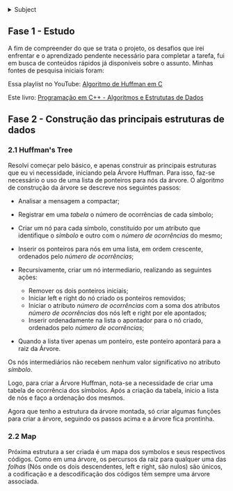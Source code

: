 <details>
	<summary>Subject</summary>

# Labs 4º Edição

## Desafio

O desafio consiste no desenvolvimento de uma aplicação de análise e compressão de dados. Essa aplicação utilizará o algoritmo de compressão Huffman e poderá receber múltiplos dados onde, uma vez que comprimido deve ser descomprimido e coletar informações pertinentes para a análise do processo e dado.

Para isso, você criará dois programas: `encoder` e `decoder`. O encoder receberá o dado a ser comprimido e exibirá suas informações vindas do decoder. Já, o decoder descomprimirá o dado e irá enviá-lo ao encoder com suas informações, onde será exibido. Os programas devem se comunicar utilizando *shared memory operations*.

A linguagem C será utilizada para o desenvolvimento e não há bibliotecas externas permitidas.

## É necessário

- Que existam dois programas `encoder` e `decoder` que se comuniquem via memória compartilhada.
- Que o `encoder` possa receber, no mínimo, múltiplos textos como dado e comprimi-lo. Caso mais de um texto seja enviado, devem ser comprimidos juntos, resultando em apenas um único dado.
- Que o algoritmo de Huffman seja implementando em sua totalidade e que o processo de compressão e descompressão ocorram utilizando-o.
-  Que o `decoder` possa descomprimir e enviar as seguintes informações ao `encoder`: dado descomprimido, quantidade de bits ou bytes totais, quantidade de bits ou bytes comprimidos e o tempo da operação de descompressão.
- O `encoder` exibir as informações recebidas pelo `decoder`.

### O que será avaliado

- Código bem escrito e limpo.
- A documentação do seu código.
- Ferramentas que foram utilizadas e por quê.
- Sua criatividade e capacidade de lidar com problemas diferentes.
- Alinhamento do seu projeto com a proposta.

### O mínimo necessário

- README.md com a documentação contendo informações do projeto.

### Bônus

Os itens a seguir não são obrigatórios, mas são funcionalidades que darão mais valor ao seu desafio.

- Compressão de múltiplos arquivos binários.
- Criptografia do dado comprimido, utilizando senha fornecida pelo usuário.
- Verificação de integridade do arquivo comprimido.
- Opção para escolher mais outro algoritmo de compressão a ser utilizado.
- Tempo de descompressão (`decoder`) abaixo da média dos candidatos.
- Cuidados especiais com otimização e padrões de código.
- Uso de ferramentas externas para planejamento nas etapas de desenvolvimento.

<sub><sup>[Importante](https://xkcd.com/1381/)</sup></sub>
</details>

## Fase 1 - Estudo

A fim de compreender do que se trata o projeto, os desafios que irei
enfrentar e o aprendizado pendente necessário para completar a tarefa,
fui em busca de conteúdos rápidos já disponíveis sobre o assunto.
Minhas fontes de pesquisa iniciais foram:


Essa playlist no YouTube: [Algoritmo de Huffman em C](https://www.youtube.com/watch?v=o8UPZ_KDWdU&list=PLqJK4Oyr5WShtxF1Ch3Vq4b1Dzzb-WxbP)


Este livro: [Programação em C++ - Algoritmos e Estrututas de Dados](https://a.co/d/0LGtXRI)


## Fase 2 - Construção das principais estruturas de dados

### 2.1 Huffman's Tree

Resolvi começar pelo básico, e apenas construir as principais estruturas
que eu vi necessidade, iniciando pela Árvore Huffman.
Para isso, faz-se necessário o uso de uma lista de ponteiros para nós
da árvore. O algoritmo de construção da árvore se descreve nos seguintes
passos:

- Analisar a mensagem a compactar;

- Registrar em uma *tabela* o número de ocorrências de cada símbolo;

- Criar um nó para cada símbolo, constituído por um atributo que identifique
o *símbolo* e outro com o *número de ocorrências* do mesmo;

- Inserir os ponteiros para nós em uma lista, em ordem crescente, ordenados
pelo *número de ocorrências*;

- Recursivamente, criar um nó intermediario, realizando as seguintes ações:

	- Remover os dois ponteiros iniciais;
	- Iniciar left e right do nó criado os ponteiros
	removidos;
	- Iniciar o atributo *número de ocorrências* com
	a soma dos atributos *número de ocorrências* dos
	nós left e right por ele apontados;
	- Inserir ordenadamente na lista o apontador para o nó criado, ordenados pelo *número de ocorrências*;

- Quando a lista tiver apenas um ponteiro, este ponteiro apontará para a raiz da Árvore.


Os nós intermediários não recebem nenhum valor significativo no atributo
*símbolo*.

Logo, para criar a Árvore Huffman, nota-se a necessidade de criar uma tabela de ocorrência dos símbolos.
Após a criação da tabela, inicio a lista de nós e faço a ordenação dos mesmos.

Agora que tenho a estrutura da árvore montada, só criar algumas funções para criar a árvore, seguindo os passos acima e a árvore fica prontinha.


### 2.2 Map

Próxima estrutura a ser criada é um mapa dos symbolos e seus
respectivos códigos. Como em uma árvore, os percursos da raiz para qualquer uma das *folhas* (Nós onde os dois descendentes, left e right, são nulos) são únicos, a codificação e a descodificação dos códigos têm sempre uma árvore associada.

